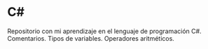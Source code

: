 # C#
Repositorio con mi aprendizaje en el lenguaje de programación C#. Comentarios. Tipos de variables. Operadores aritméticos.
